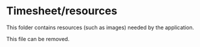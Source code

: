 # Timesheet/resources

This folder contains resources (such as images) needed by the application. 

This file can be removed.
